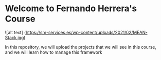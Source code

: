 # Welcome to Fernando Herrera's Course




![alt text] (https://sm-services.es/wp-content/uploads/2021/02/MEAN-Stack.jpg)

In this repository, we will upload the projects that we will see in this course,
and we will learn how to manage this framework


